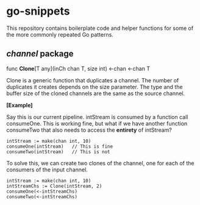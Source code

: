 # go-snippets
This repository contains boilerplate code and helper functions for some of the more commonly repeated Go patterns.

## *channel* package

func  **Clone**[T  any](inCh  chan  T, size  int) <-chan  <-chan  T

Clone is a generic function that duplicates a channel. The number of duplicates it creates depends on the size parameter. The type and the buffer size of the cloned channels are the same as the source channel.

**[Example]**

Say this is our current pipeline. intStream is consumed by a function call consumeOne. This is working fine, but what if we have another function consumeTwo that also needs to access the **entirety** of intStream? 
```
intStream := make(chan int, 10)
consumeOne(intStream)	// This is fine
consumeTwo(intStream)   // This is not
```

To solve this, we can create two clones of the channel, one for each of the consumers of the input channel.

```
intStream := make(chan int, 10)
intStreamChs := Clone(intStream, 2)
consumeOne(<-intStreamChs)
consumeTwo(<-intStreamChs)
```
